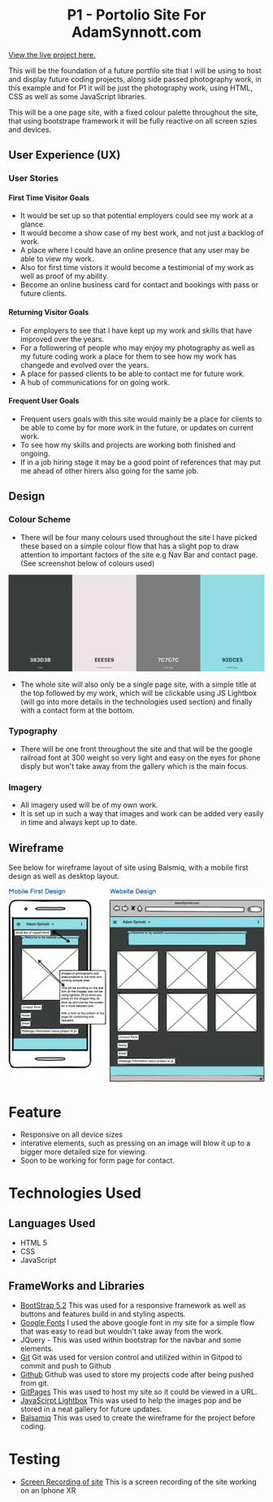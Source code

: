 <h1 align="center">P1 - Portolio Site For AdamSynnott.com</h1>

[View the live project here.](https://synnott3.github.io/P1_PortfolioSite/)

This will be the foundation of a future portfilo site that I will be using to host and display future coding projects, along side passed photography work, in this example and for P1 it will be just the photography work, using HTML, CSS as well as some JavaScript libraries. 

This will be a one page site, with a fixed colour palette throughout the site, that using bootstrape framework it will be fully reactive on all screen szies and devices.


## User Experience (UX)

### User Stories 

#### First Time Visitor Goals 

- It would be set up so that potential employers could see my work at a glance.
- It would become a show case of my best work, and not just a backlog of work.
- A place where I could have an online presence that any user may be able to view my work.
- Also for first time vistors it would become a testimonial of my work as well as proof of my ability.
- Become an online business card for contact and bookings with pass or future clients.

#### Returning Visitor Goals 

- For employers to see that I have kept up my work and skills that have improved over the years.
- For a followering of people who may enjoy my photography as well as my future coding work a place for them to see how my work has changede and evolved over the years.
- A place for passed clients to be able to contact me for future work.
- A hub of communications for on going work.

#### Frequent User Goals 
- Frequent users goals with this site would mainly be a place for clients to be able to come by for more work in the future, or updates on current work.
- To see how my skills and projects are working both finished and ongoing.
- If in a job hiring stage it may be a good point of references that may put me ahead of other hirers also going for the same job.


## Design

### Colour Scheme 
- There will be four many colours used throughout the site I have picked these based on a simple colour flow that has a slight pop to draw attention to important factors of the site e.g Nav Bar and contact page. (See screenshot below of colours used)

 ![](Images-For-ReadMe/ColoursForSite.PNG)

 - The whole site will also only be a single page site, with a simple title at the top followed by my work, which will be clickable using JS Lightbox (will go into more details in the technologies used section) and finally with a contact form at the bottom.

### Typography
- There will be one front throughout the site and that will be the google railroad font at 300 weight so very light and easy on the eyes for phone disply but won't take away from the gallery which is the main focus. 

 ### Imagery 
 - All imagery used will be of my own work. 
 - It is set up in such a way that images and work can be added very easily in time and always kept up to date.
 
## Wireframe 

See below for wireframe layout of site using Balsmiq, with a mobile first design as well as desktop layout. 

![](Images-For-ReadMe/WireFrame.png)


# Feature
- Responsive on all device sizes
- interative elements, such as pressing on an image will blow it up to a bigger more  detailed size for viewing.
- Soon to be working for form page for contact.

# Technologies Used

## Languages Used
- HTML 5
- CSS 
- JavaScript 

## FrameWorks and Libraries 
- [BootStrap 5.2](https://getbootstrap.com/)
This was used for a responsive  framework as well as buttons and features build in and styling aspects.
- [Google Fonts](https://fonts.google.com/specimen/Raleway?query=Raleway)
I used the above google font in my site for a simple flow that was easy to read but wouldn't take away from the work.
- JQuery - This was used within bootstrap for the navbar and some elements.
- [Git](https://github.com/Synnott3/P1_PortfolioSite)
Git was used for version control and utilized within in Gitpod to commit and push to Github
- [Github](https://github.com/Synnott3/P1_PortfolioSite)
Github was used to store my projects code after being pushed from git.
- [GitPages](https://synnott3.github.io/P1_PortfolioSite/)
This was used to host my site so it could be viewed in a URL.
- [JavaScirpt Lightbox](https://epicbootstrap.com/snippets/lightbox-gallery)
This was used to help the images pop and be stored in a neat gallery for future updates.
- [Balsamiq](https://balsamiq.com/)
This was used to create the wireframe for the project before coding.

# Testing
- [Screen Recording of site](https://drive.google.com/file/d/1xyVGVHQOuCLOxWIhDNSV6z6fyPLIuSYq/view?usp=sharing)
This is a screen recording of the site working on an Iphone XR